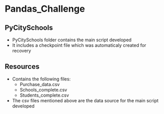 # Pandas_Challenge
## PyCitySchools
* PyCitySchools folder contains the main script developed
* It includes a checkpoint file which was automaticaly created for recovery

## Resources
* Contains the following files:
  * Purchase_data.csv
  * Schools_complete.csv
  * Students_complete.csv
* The csv files mentioned above are the data source for the main script developed
